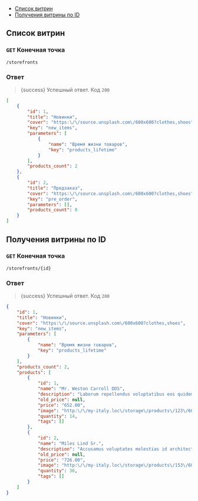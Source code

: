 - [Список витрин](#storefronts)
- [Получения витрины по ID](#get-storefront-by-id)

<a name="storefronts"></a>
## Список витрин

### `GET` **Конечная точка**


```text
/storefronts
```

### Ответ

> {success} Успешный ответ. Код `200`

```json
[
    {
        "id": 1,
        "title": "Новинки",
        "cover": "https:\/\/source.unsplash.com\/600x600?clothes,shoes",
        "key": "new_items",
        "parameters": [
            {
                "name": "Время жизни товаров",
                "key": "products_lifetime"
            }
        ],
        "products_count": 2
    },
    {
        "id": 2,
        "title": "Предзаказ",
        "cover": "https:\/\/source.unsplash.com\/600x600?clothes,shoes",
        "key": "pre_order",
        "parameters": [],
        "products_count": 0
    }
]
```

<a name="get-storefront-by-id"></a>
## Получения витрины по ID

### `GET` **Конечная точка**


```text
/storefronts/{id}
```


### Ответ

> {success} Успешный ответ. Код `200`

```json
{
    "id": 1,
    "title": "Новинки",
    "cover": "https:\/\/source.unsplash.com\/600x600?clothes,shoes",
    "key": "new_items",
    "parameters": [
        {
            "name": "Время жизни товаров",
            "key": "products_lifetime"
        }
    ],
    "products_count": 2,
    "products": [
        {
            "id": 1,
            "name": "Mr. Weston Carroll DDS",
            "description": "Laborum repellendus voluptatibus eos quidem unde. Et quia ea quam. Maxime vero vel consequatur nam.",
            "old_price": null,
            "price": "652.00",
            "image": "http:\/\/my-italy.loc\/storage\/products\/123\/600x600.jpeg",
            "quantity": 14,
            "tags": []
        },
        {
            "id": 2,
            "name": "Miles Lind Sr.",
            "description": "Accusamus voluptates molestias id architecto dolores. Ullam voluptatibus error aut nemo nam sunt. Eveniet qui occaecati eum iure.",
            "old_price": null,
            "price": "726.00",
            "image": "http:\/\/my-italy.loc\/storage\/products\/153\/600x600.jpeg",
            "quantity": 36,
            "tags": []
        }
    ]
}
```
